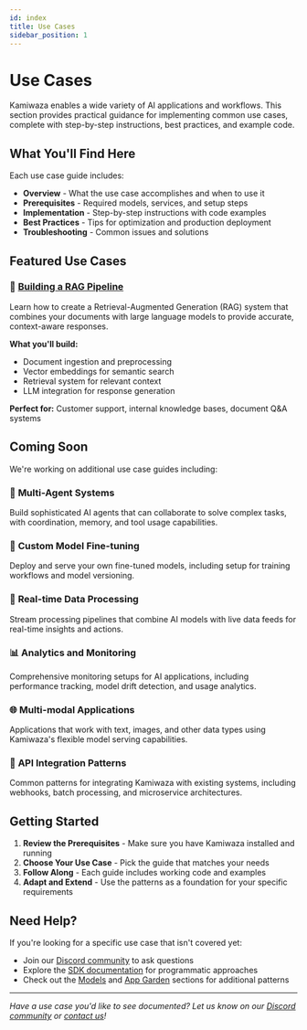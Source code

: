 ```yaml
---
id: index
title: Use Cases
sidebar_position: 1
---
```


# Use Cases

Kamiwaza enables a wide variety of AI applications and workflows. This section provides practical guidance for implementing common use cases, complete with step-by-step instructions, best practices, and example code.

## What You'll Find Here

Each use case guide includes:
- **Overview** - What the use case accomplishes and when to use it
- **Prerequisites** - Required models, services, and setup steps
- **Implementation** - Step-by-step instructions with code examples
- **Best Practices** - Tips for optimization and production deployment
- **Troubleshooting** - Common issues and solutions

## Featured Use Cases

### 📖 [Building a RAG Pipeline](building-a-rag-pipeline.md)
Learn how to create a Retrieval-Augmented Generation (RAG) system that combines your documents with large language models to provide accurate, context-aware responses.

**What you'll build:**
- Document ingestion and preprocessing
- Vector embeddings for semantic search
- Retrieval system for relevant context
- LLM integration for response generation

**Perfect for:** Customer support, internal knowledge bases, document Q&A systems

## Coming Soon

We're working on additional use case guides including:

### 🤖 **Multi-Agent Systems**
Build sophisticated AI agents that can collaborate to solve complex tasks, with coordination, memory, and tool usage capabilities.

### 🎯 **Custom Model Fine-tuning**
Deploy and serve your own fine-tuned models, including setup for training workflows and model versioning.

### 🔄 **Real-time Data Processing**
Stream processing pipelines that combine AI models with live data feeds for real-time insights and actions.

### 📊 **Analytics and Monitoring**
Comprehensive monitoring setups for AI applications, including performance tracking, model drift detection, and usage analytics.

### 🌐 **Multi-modal Applications**
Applications that work with text, images, and other data types using Kamiwaza's flexible model serving capabilities.

### 🔗 **API Integration Patterns**
Common patterns for integrating Kamiwaza with existing systems, including webhooks, batch processing, and microservice architectures.

## Getting Started

1. **Review the Prerequisites** - Make sure you have Kamiwaza installed and running
2. **Choose Your Use Case** - Pick the guide that matches your needs
3. **Follow Along** - Each guide includes working code and examples
4. **Adapt and Extend** - Use the patterns as a foundation for your specific requirements

## Need Help?

If you're looking for a specific use case that isn't covered yet:
- Join our [Discord community](https://discord.gg/cVGBS5rD2U) to ask questions
- Explore the [SDK documentation](/sdk/intro) for programmatic approaches
- Check out the [Models](../models.md) and [App Garden](../app-garden.md) sections for additional patterns

---

*Have a use case you'd like to see documented? Let us know on our [Discord community](https://discord.gg/cVGBS5rD2U) or [contact us](https://kamiwaza.ai/contact)!* 